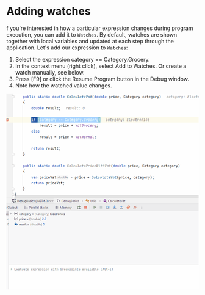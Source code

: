 # Adding watches

f you're interested in how a particular expression changes during program execution, 
you can add it to `Watches`. 
By default, watches are shown together with local variables and updated at each step through the application. 
Let's add our expression to `Watches`:

1) Select the expression category == Category.Grocery.
2) In the context menu (right click), select Add to Watches. Or create a watch manually, see below.
3) Press [F9] or click the Resume Program button in the Debug window. 
4) Note how the watched value changes.

![](InspectingWatch.gif)

